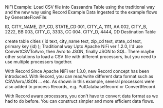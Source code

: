 NiFi Example: Load CSV file into Cassandra Table using the traditional way and the new way using Record
Example Data
Ingested to the example flows by GenerateFlowFile:

ID, CITY_NAME, ZIP_CD, STATE_CD
001, CITY_A, 1111, AA
002, CITY_B, 2222, BB
003, CITY_C, 3333, CC
004, CITY_D, 4444, DD
Destination Table

create table cities (
  id text,
  city_name text,
  zip_cd text,
  state_cd text,
  primary key (id)
);
Traditional way
Upto Apache NiFi ver 1.2.0, I'd use ConvertCSVToAvro, then Avro to JSON, finally JSON to SQL. There maybe other solutions to load a CSV file with different processors, but you need to use multiple processors together.



With Record
Since Apache NiFi ver 1.3.0, new Record concept has been introduced. With Record, you can read/write different data format such as CSV/Avro/JSON ... etc. As shown in this example, several processors were also added to process Records, e.g. PutDatabaseRecord or ConvertRecord.

With Record aware processors, you don't have to convert data format as we had to do before. You can construct simpler and more efficient data flows.




